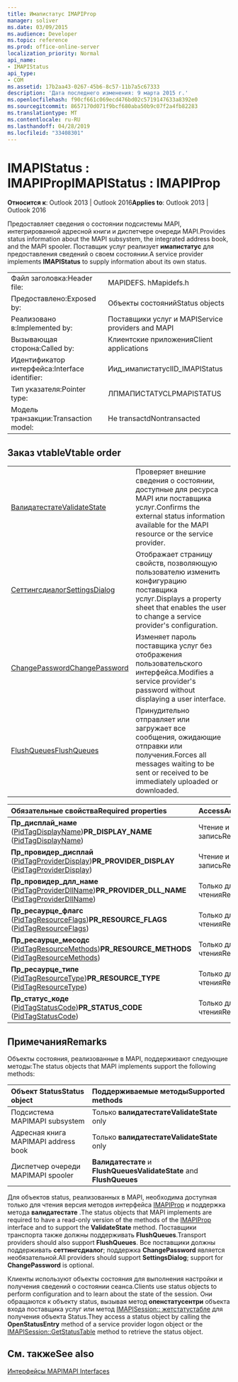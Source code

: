```yaml
---
title: Имапистатус IMAPIProp
manager: soliver
ms.date: 03/09/2015
ms.audience: Developer
ms.topic: reference
ms.prod: office-online-server
localization_priority: Normal
api_name:
- IMAPIStatus
api_type:
- COM
ms.assetid: 17b2aa43-0267-45b6-8c57-11b7a5c67333
description: 'Дата последнего изменения: 9 марта 2015 г.'
ms.openlocfilehash: f90cf661c069ecd476bd02c5719147633a8392e0
ms.sourcegitcommit: 8657170d071f9bcf680aba50b9c07f2a4fb82283
ms.translationtype: MT
ms.contentlocale: ru-RU
ms.lasthandoff: 04/28/2019
ms.locfileid: "33408301"
---
```

# <a name="imapistatus--imapiprop"></a><span data-ttu-id="7c5c5-103">IMAPIStatus : IMAPIProp</span><span class="sxs-lookup"><span data-stu-id="7c5c5-103">IMAPIStatus : IMAPIProp</span></span>

  
  
<span data-ttu-id="7c5c5-104">**Относится к**: Outlook 2013 | Outlook 2016</span><span class="sxs-lookup"><span data-stu-id="7c5c5-104">**Applies to**: Outlook 2013 | Outlook 2016</span></span> 
  
<span data-ttu-id="7c5c5-105">Предоставляет сведения о состоянии подсистемы MAPI, интегрированной адресной книги и диспетчере очереди MAPI.</span><span class="sxs-lookup"><span data-stu-id="7c5c5-105">Provides status information about the MAPI subsystem, the integrated address book, and the MAPI spooler.</span></span> <span data-ttu-id="7c5c5-106">Поставщик услуг реализует **имапистатус** для предоставления сведений о своем состоянии.</span><span class="sxs-lookup"><span data-stu-id="7c5c5-106">A service provider implements **IMAPIStatus** to supply information about its own status.</span></span> 
  
|||
|:-----|:-----|
|<span data-ttu-id="7c5c5-107">Файл заголовка:</span><span class="sxs-lookup"><span data-stu-id="7c5c5-107">Header file:</span></span>  <br/> |<span data-ttu-id="7c5c5-108">MAPIDEFS. h</span><span class="sxs-lookup"><span data-stu-id="7c5c5-108">Mapidefs.h</span></span>  <br/> |
|<span data-ttu-id="7c5c5-109">Предоставлено:</span><span class="sxs-lookup"><span data-stu-id="7c5c5-109">Exposed by:</span></span>  <br/> |<span data-ttu-id="7c5c5-110">Объекты состояний</span><span class="sxs-lookup"><span data-stu-id="7c5c5-110">Status objects</span></span>  <br/> |
|<span data-ttu-id="7c5c5-111">Реализовано в:</span><span class="sxs-lookup"><span data-stu-id="7c5c5-111">Implemented by:</span></span>  <br/> |<span data-ttu-id="7c5c5-112">Поставщики услуг и MAPI</span><span class="sxs-lookup"><span data-stu-id="7c5c5-112">Service providers and MAPI</span></span>  <br/> |
|<span data-ttu-id="7c5c5-113">Вызывающая сторона:</span><span class="sxs-lookup"><span data-stu-id="7c5c5-113">Called by:</span></span>  <br/> |<span data-ttu-id="7c5c5-114">Клиентские приложения</span><span class="sxs-lookup"><span data-stu-id="7c5c5-114">Client applications</span></span>  <br/> |
|<span data-ttu-id="7c5c5-115">Идентификатор интерфейса:</span><span class="sxs-lookup"><span data-stu-id="7c5c5-115">Interface identifier:</span></span>  <br/> |<span data-ttu-id="7c5c5-116">Иид_имапистатус</span><span class="sxs-lookup"><span data-stu-id="7c5c5-116">IID_IMAPIStatus</span></span>  <br/> |
|<span data-ttu-id="7c5c5-117">Тип указателя:</span><span class="sxs-lookup"><span data-stu-id="7c5c5-117">Pointer type:</span></span>  <br/> |<span data-ttu-id="7c5c5-118">ЛПМАПИСТАТУС</span><span class="sxs-lookup"><span data-stu-id="7c5c5-118">LPMAPISTATUS</span></span>  <br/> |
|<span data-ttu-id="7c5c5-119">Модель транзакции:</span><span class="sxs-lookup"><span data-stu-id="7c5c5-119">Transaction model:</span></span>  <br/> |<span data-ttu-id="7c5c5-120">Не transactd</span><span class="sxs-lookup"><span data-stu-id="7c5c5-120">Nontransacted</span></span>  <br/> |
   
## <a name="vtable-order"></a><span data-ttu-id="7c5c5-121">Заказ vtable</span><span class="sxs-lookup"><span data-stu-id="7c5c5-121">Vtable order</span></span>

|||
|:-----|:-----|
|[<span data-ttu-id="7c5c5-122">Валидатестате</span><span class="sxs-lookup"><span data-stu-id="7c5c5-122">ValidateState</span></span>](imapistatus-validatestate.md) <br/> |<span data-ttu-id="7c5c5-123">Проверяет внешние сведения о состоянии, доступные для ресурса MAPI или поставщика услуг.</span><span class="sxs-lookup"><span data-stu-id="7c5c5-123">Confirms the external status information available for the MAPI resource or the service provider.</span></span>  <br/> |
|[<span data-ttu-id="7c5c5-124">Сеттингсдиалог</span><span class="sxs-lookup"><span data-stu-id="7c5c5-124">SettingsDialog</span></span>](imapistatus-settingsdialog.md) <br/> |<span data-ttu-id="7c5c5-125">Отображает страницу свойств, позволяющую пользователю изменить конфигурацию поставщика услуг.</span><span class="sxs-lookup"><span data-stu-id="7c5c5-125">Displays a property sheet that enables the user to change a service provider's configuration.</span></span>  <br/> |
|[<span data-ttu-id="7c5c5-126">ChangePassword</span><span class="sxs-lookup"><span data-stu-id="7c5c5-126">ChangePassword</span></span>](imapistatus-changepassword.md) <br/> |<span data-ttu-id="7c5c5-127">Изменяет пароль поставщика услуг без отображения пользовательского интерфейса.</span><span class="sxs-lookup"><span data-stu-id="7c5c5-127">Modifies a service provider's password without displaying a user interface.</span></span>  <br/> |
|[<span data-ttu-id="7c5c5-128">FlushQueues</span><span class="sxs-lookup"><span data-stu-id="7c5c5-128">FlushQueues</span></span>](imapistatus-flushqueues.md) <br/> |<span data-ttu-id="7c5c5-129">Принудительно отправляет или загружает все сообщения, ожидающие отправки или получения.</span><span class="sxs-lookup"><span data-stu-id="7c5c5-129">Forces all messages waiting to be sent or received to be immediately uploaded or downloaded.</span></span>  <br/> |
   
|<span data-ttu-id="7c5c5-130">**Обязательные свойства**</span><span class="sxs-lookup"><span data-stu-id="7c5c5-130">**Required properties**</span></span>|<span data-ttu-id="7c5c5-131">**Access**</span><span class="sxs-lookup"><span data-stu-id="7c5c5-131">**Access**</span></span>|
|:-----|:-----|
|<span data-ttu-id="7c5c5-132">**Пр_дисплай_наме** ([PidTagDisplayName](pidtagdisplayname-canonical-property.md))</span><span class="sxs-lookup"><span data-stu-id="7c5c5-132">**PR_DISPLAY_NAME** ([PidTagDisplayName](pidtagdisplayname-canonical-property.md))</span></span>  <br/> |<span data-ttu-id="7c5c5-133">Чтение и запись</span><span class="sxs-lookup"><span data-stu-id="7c5c5-133">Read/write</span></span>  <br/> |
|<span data-ttu-id="7c5c5-134">**Пр_провидер_дисплай** ([PidTagProviderDisplay](pidtagproviderdisplay-canonical-property.md))</span><span class="sxs-lookup"><span data-stu-id="7c5c5-134">**PR_PROVIDER_DISPLAY** ([PidTagProviderDisplay](pidtagproviderdisplay-canonical-property.md))</span></span>  <br/> |<span data-ttu-id="7c5c5-135">Чтение и запись</span><span class="sxs-lookup"><span data-stu-id="7c5c5-135">Read/write</span></span>  <br/> |
|<span data-ttu-id="7c5c5-136">**Пр_провидер_длл_наме** ([PidTagProviderDllName](pidtagproviderdllname-canonical-property.md))</span><span class="sxs-lookup"><span data-stu-id="7c5c5-136">**PR_PROVIDER_DLL_NAME** ([PidTagProviderDllName](pidtagproviderdllname-canonical-property.md))</span></span>  <br/> |<span data-ttu-id="7c5c5-137">Только для чтения</span><span class="sxs-lookup"><span data-stu-id="7c5c5-137">Read-only</span></span>  <br/> |
|<span data-ttu-id="7c5c5-138">**Пр_ресаурце_флагс** ([PidTagResourceFlags](pidtagresourceflags-canonical-property.md))</span><span class="sxs-lookup"><span data-stu-id="7c5c5-138">**PR_RESOURCE_FLAGS** ([PidTagResourceFlags](pidtagresourceflags-canonical-property.md))</span></span>  <br/> |<span data-ttu-id="7c5c5-139">Только для чтения</span><span class="sxs-lookup"><span data-stu-id="7c5c5-139">Read-only</span></span>  <br/> |
|<span data-ttu-id="7c5c5-140">**Пр_ресаурце_месодс** ([PidTagResourceMethods](pidtagresourcemethods-canonical-property.md))</span><span class="sxs-lookup"><span data-stu-id="7c5c5-140">**PR_RESOURCE_METHODS** ([PidTagResourceMethods](pidtagresourcemethods-canonical-property.md))</span></span>  <br/> |<span data-ttu-id="7c5c5-141">Только для чтения</span><span class="sxs-lookup"><span data-stu-id="7c5c5-141">Read-only</span></span>  <br/> |
|<span data-ttu-id="7c5c5-142">**Пр_ресаурце_типе** ([PidTagResourceType](pidtagresourcetype-canonical-property.md))</span><span class="sxs-lookup"><span data-stu-id="7c5c5-142">**PR_RESOURCE_TYPE** ([PidTagResourceType](pidtagresourcetype-canonical-property.md))</span></span>  <br/> |<span data-ttu-id="7c5c5-143">Только для чтения</span><span class="sxs-lookup"><span data-stu-id="7c5c5-143">Read-only</span></span>  <br/> |
|<span data-ttu-id="7c5c5-144">**Пр_статус_коде** ([PidTagStatusCode](pidtagstatuscode-canonical-property.md))</span><span class="sxs-lookup"><span data-stu-id="7c5c5-144">**PR_STATUS_CODE** ([PidTagStatusCode](pidtagstatuscode-canonical-property.md))</span></span>  <br/> |<span data-ttu-id="7c5c5-145">Только для чтения</span><span class="sxs-lookup"><span data-stu-id="7c5c5-145">Read-only</span></span>  <br/> |
   
## <a name="remarks"></a><span data-ttu-id="7c5c5-146">Примечания</span><span class="sxs-lookup"><span data-stu-id="7c5c5-146">Remarks</span></span>

<span data-ttu-id="7c5c5-147">Объекты состояния, реализованные в MAPI, поддерживают следующие методы:</span><span class="sxs-lookup"><span data-stu-id="7c5c5-147">The status objects that MAPI implements support the following methods:</span></span>
  
|<span data-ttu-id="7c5c5-148">**Объект Status**</span><span class="sxs-lookup"><span data-stu-id="7c5c5-148">**Status object**</span></span>|<span data-ttu-id="7c5c5-149">**Поддерживаемые методы**</span><span class="sxs-lookup"><span data-stu-id="7c5c5-149">**Supported methods**</span></span>|
|:-----|:-----|
|<span data-ttu-id="7c5c5-150">Подсистема MAPI</span><span class="sxs-lookup"><span data-stu-id="7c5c5-150">MAPI subsystem</span></span>  <br/> |<span data-ttu-id="7c5c5-151">Только **валидатестате**</span><span class="sxs-lookup"><span data-stu-id="7c5c5-151">**ValidateState** only</span></span>  <br/> |
|<span data-ttu-id="7c5c5-152">Адресная книга MAPI</span><span class="sxs-lookup"><span data-stu-id="7c5c5-152">MAPI address book</span></span>  <br/> |<span data-ttu-id="7c5c5-153">Только **валидатестате**</span><span class="sxs-lookup"><span data-stu-id="7c5c5-153">**ValidateState** only</span></span>  <br/> |
|<span data-ttu-id="7c5c5-154">Диспетчер очереди MAPI</span><span class="sxs-lookup"><span data-stu-id="7c5c5-154">MAPI spooler</span></span>  <br/> |<span data-ttu-id="7c5c5-155">**Валидатестате** и **FlushQueues**</span><span class="sxs-lookup"><span data-stu-id="7c5c5-155">**ValidateState** and **FlushQueues**</span></span> <br/> |
   
<span data-ttu-id="7c5c5-156">Для объектов status, реализованных в MAPI, необходима доступная только для чтения версия методов интерфейса [IMAPIProp](imapipropiunknown.md) и поддержка метода **валидатестате** .</span><span class="sxs-lookup"><span data-stu-id="7c5c5-156">The status objects that MAPI implements are required to have a read-only version of the methods of the [IMAPIProp](imapipropiunknown.md) interface and to support the **ValidateState** method.</span></span> <span data-ttu-id="7c5c5-157">Поставщики транспорта также должны поддерживать **FlushQueues**.</span><span class="sxs-lookup"><span data-stu-id="7c5c5-157">Transport providers should also support **FlushQueues**.</span></span> <span data-ttu-id="7c5c5-158">Все поставщики должны поддерживать **сеттингсдиалог**; поддержка **ChangePassword** является необязательной.</span><span class="sxs-lookup"><span data-stu-id="7c5c5-158">All providers should support **SettingsDialog**; support for **ChangePassword** is optional.</span></span> 
  
<span data-ttu-id="7c5c5-159">Клиенты используют объекты состояния для выполнения настройки и получения сведений о состоянии сеанса.</span><span class="sxs-lookup"><span data-stu-id="7c5c5-159">Clients use status objects to perform configuration and to learn about the state of the session.</span></span> <span data-ttu-id="7c5c5-160">Они обращаются к объекту status, вызывая метод **опенстатусентри** объекта входа поставщика услуг или метод [IMAPISession:: жетстатустабле](imapisession-getstatustable.md) для получения объекта Status.</span><span class="sxs-lookup"><span data-stu-id="7c5c5-160">They access a status object by calling the **OpenStatusEntry** method of a service provider logon object or the [IMAPISession::GetStatusTable](imapisession-getstatustable.md) method to retrieve the status object.</span></span> 
  
## <a name="see-also"></a><span data-ttu-id="7c5c5-161">См. также</span><span class="sxs-lookup"><span data-stu-id="7c5c5-161">See also</span></span>



[<span data-ttu-id="7c5c5-162">Интерфейсы MAPI</span><span class="sxs-lookup"><span data-stu-id="7c5c5-162">MAPI Interfaces</span></span>](mapi-interfaces.md)

